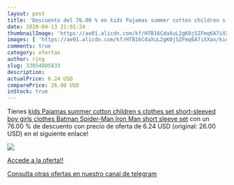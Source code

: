 ```yaml
---
layout: post
title: 'Descuento del 76.00 % en kids Pajamas summer cotton children s cl'
date: 2020-04-13 21:01:24
thumbnailImage: 'https://ae01.alicdn.com/kf/HTB16CdaXuL2gK0jSZFmq6A7iXXax/kids-Pajamas-summer-cotton-children-s-clothes-set-short-sleeved-boy-girls-clothes-Batman-Spider-Man.jpg_350x350._SL200_.jpg'
images: [ 'https://ae01.alicdn.com/kf/HTB16CdaXuL2gK0jSZFmq6A7iXXax/kids-Pajamas-summer-cotton-children-s-clothes-set-short-sleeved-boy-girls-clothes-Batman-Spider-Man.jpg_350x350._SL200_.jpg' ]
comments: true
category: ofertas
author: ring
slug: 33054805833
description:
actualPrice: 6.24 USD
comparePrice: 26.00 USD
inStock: true
---
```


Tienes [kids Pajamas summer cotton children s clothes set short-sleeved boy  girls clothes Batman Spider-Man Iron Man short sleeve set](https://www.amazon.com/dp/33054805833/?tag=redken08-20) con un 76.00 % de descuento con precio de oferta de 6.24 USD (original: 26.00 USD) en el siguiente enlace!

[![](https://ae01.alicdn.com/kf/HTB16CdaXuL2gK0jSZFmq6A7iXXax/kids-Pajamas-summer-cotton-children-s-clothes-set-short-sleeved-boy-girls-clothes-Batman-Spider-Man.jpg_350x350._SL200_.jpg)](https://www.amazon.com/dp/33054805833/?tag=redken08-20)

[Accede a la oferta!!](https://www.amazon.com/dp/33054805833/?tag=redken08-20)

[Consulta otras ofertas en nuestro canal de telegram](https://t.me/s/ofertas25)
